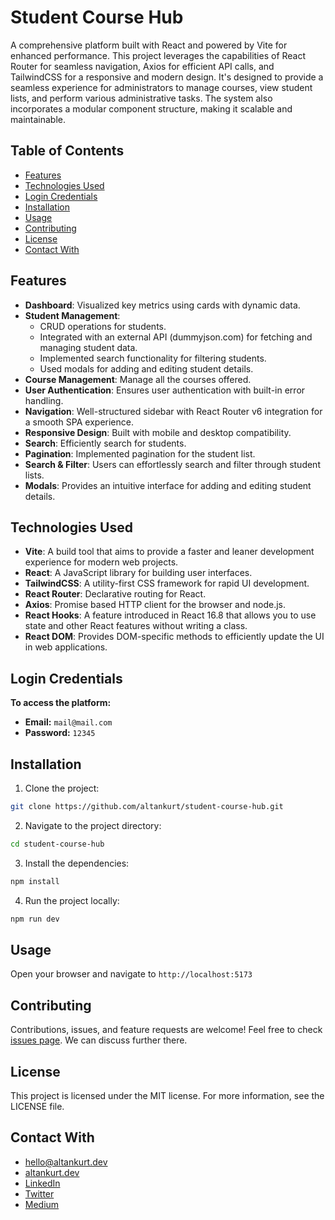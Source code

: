# Student Course Hub

A comprehensive platform built with React and powered by Vite for enhanced performance. This project leverages the capabilities of React Router for seamless navigation, Axios for efficient API calls, and TailwindCSS for a responsive and modern design. It's designed to provide a seamless experience for administrators to manage courses, view student lists, and perform various administrative tasks. The system also incorporates a modular component structure, making it scalable and maintainable.

## Table of Contents

- [Features](#features)
- [Technologies Used](#technologies-used)
- [Login Credentials](#Login-Credentials)
- [Installation](#installation)
- [Usage](#usage)
- [Contributing](#contributing)
- [License](#License)
- [Contact With](#Contact-With)

## Features

- **Dashboard**: Visualized key metrics using cards with dynamic data.
- **Student Management**: 
  - CRUD operations for students. 
  - Integrated with an external API (dummyjson.com) for fetching and managing student data.
  - Implemented search functionality for filtering students.
  - Used modals for adding and editing student details.
- **Course Management**: Manage all the courses offered.
- **User Authentication**: Ensures user authentication with built-in error handling.
- **Navigation**: Well-structured sidebar with React Router v6 integration for a smooth SPA experience.
- **Responsive Design**: Built with mobile and desktop compatibility.
- **Search**: Efficiently search for students.
- **Pagination**: Implemented pagination for the student list.
- **Search & Filter**: Users can effortlessly search and filter through student lists.
- **Modals**: Provides an intuitive interface for adding and editing student details.


## Technologies Used

- **Vite**: A build tool that aims to provide a faster and leaner development experience for modern web projects.
- **React**: A JavaScript library for building user interfaces.
- **TailwindCSS**: A utility-first CSS framework for rapid UI development.
- **React Router**: Declarative routing for React.
- **Axios**: Promise based HTTP client for the browser and node.js.
- **React Hooks**: A feature introduced in React 16.8 that allows you to use state and other React features without writing a class.
- **React DOM**: Provides DOM-specific methods to efficiently update the UI in web applications.

## Login Credentials
**To access the platform:**

- **Email:** `mail@mail.com`
- **Password:** `12345`

## Installation

1. Clone the project:

```bash
git clone https://github.com/altankurt/student-course-hub.git
```

2. Navigate to the project directory:

```bash
cd student-course-hub
```

3. Install the dependencies:

```bash
npm install
```

4. Run the project locally:

```bash
npm run dev
```

## Usage

Open your browser and navigate to `http://localhost:5173`

## Contributing

Contributions, issues, and feature requests are welcome! Feel free to check [issues page](https://github.com/altankurt/student-course-hub/issues).
 We can discuss further there.

## License

This project is licensed under the MIT license. For more information, see the LICENSE file.

## Contact With
- [hello@altankurt.dev](mailto:hello@altankurt.dev)
- [altankurt.dev](https://altankurt.dev)
- [LinkedIn](https://www.linkedin.com/in/altankurt/)
- [Twitter](https://www.twitter.com/aaltankurt)
- [Medium](https://medium.com/@altankurt)

